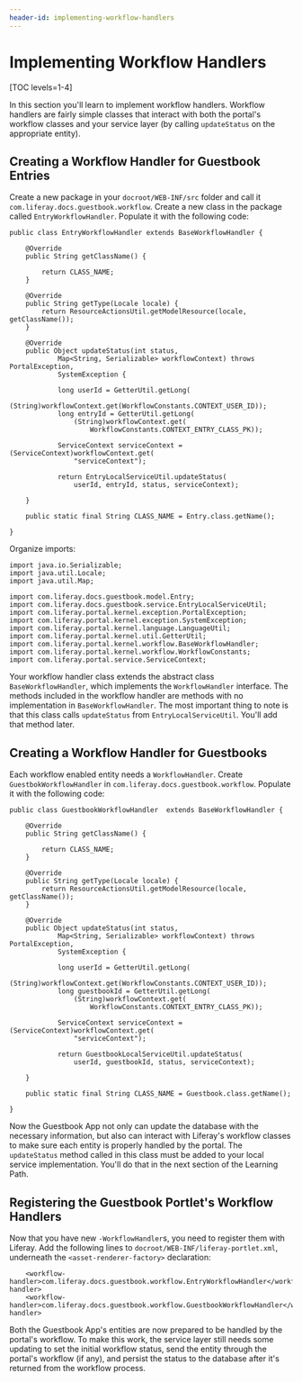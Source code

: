 ```yaml
---
header-id: implementing-workflow-handlers
---
```


# Implementing Workflow Handlers

[TOC levels=1-4]

In this section you'll learn to implement workflow handlers. Workflow handlers
are fairly simple classes that interact with both the portal's workflow classes
and your service layer (by calling `updateStatus` on the appropriate entity).

## Creating a Workflow Handler for Guestbook Entries

Create a new package in your `docroot/WEB-INF/src` folder and call it
`com.liferay.docs.guestbook.workflow`. Create a new class in the package
called `EntryWorkflowHandler`. Populate it with the following code:

    public class EntryWorkflowHandler extends BaseWorkflowHandler {

        @Override
        public String getClassName() {
            
            return CLASS_NAME;
        }

        @Override
        public String getType(Locale locale) {
            return ResourceActionsUtil.getModelResource(locale, getClassName());
        }

        @Override
        public Object updateStatus(int status,
                Map<String, Serializable> workflowContext) throws PortalException,
                SystemException {

                long userId = GetterUtil.getLong(
                    (String)workflowContext.get(WorkflowConstants.CONTEXT_USER_ID));
                long entryId = GetterUtil.getLong(
                    (String)workflowContext.get(
                        WorkflowConstants.CONTEXT_ENTRY_CLASS_PK));

                ServiceContext serviceContext = (ServiceContext)workflowContext.get(
                    "serviceContext");

                return EntryLocalServiceUtil.updateStatus(
                    userId, entryId, status, serviceContext);

        }

        public static final String CLASS_NAME = Entry.class.getName();

    }

Organize imports:

    import java.io.Serializable;
    import java.util.Locale;
    import java.util.Map;

    import com.liferay.docs.guestbook.model.Entry;
    import com.liferay.docs.guestbook.service.EntryLocalServiceUtil;
    import com.liferay.portal.kernel.exception.PortalException;
    import com.liferay.portal.kernel.exception.SystemException;
    import com.liferay.portal.kernel.language.LanguageUtil;
    import com.liferay.portal.kernel.util.GetterUtil;
    import com.liferay.portal.kernel.workflow.BaseWorkflowHandler;
    import com.liferay.portal.kernel.workflow.WorkflowConstants;
    import com.liferay.portal.service.ServiceContext;

Your workflow handler class extends the abstract class `BaseWorkflowHandler`,
which implements the `WorkflowHandler` interface. The methods included in the
workflow handler are methods with no implementation in `BaseWorkflowHandler`.
The most important thing to note is that this class calls `updateStatus` from
`EntryLocalServiceUtil`. You'll add that method later.

## Creating a Workflow Handler for Guestbooks

Each workflow enabled entity needs a `WorkflowHandler`. Create
`GuestbokWorkflowHandler` in `com.liferay.docs.guestbook.workflow`. Populate it
with the following code:

    public class GuestbookWorkflowHandler  extends BaseWorkflowHandler {

        @Override
        public String getClassName() {

            return CLASS_NAME;
        }

        @Override
        public String getType(Locale locale) {
            return ResourceActionsUtil.getModelResource(locale, getClassName());
        }

        @Override
        public Object updateStatus(int status,
                Map<String, Serializable> workflowContext) throws PortalException,
                SystemException {

                long userId = GetterUtil.getLong(
                    (String)workflowContext.get(WorkflowConstants.CONTEXT_USER_ID));
                long guestbookId = GetterUtil.getLong(
                    (String)workflowContext.get(
                        WorkflowConstants.CONTEXT_ENTRY_CLASS_PK));
                
                ServiceContext serviceContext = (ServiceContext)workflowContext.get(
                    "serviceContext");

                return GuestbookLocalServiceUtil.updateStatus(
                    userId, guestbookId, status, serviceContext);

        }

        public static final String CLASS_NAME = Guestbook.class.getName();

    }

Now the Guestbook App not only can update the database with the necessary
information, but also can interact with Liferay's workflow classes to make sure
each entity is properly handled by the portal. The `updateStatus` method called
in this class must be added to your local service implementation. You'll do that
in the next section of the Learning Path.

## Registering the Guestbook Portlet's Workflow Handlers

Now that you have new `-WorkflowHandler`s, you need to register them with
Liferay. Add the following lines to `docroot/WEB-INF/liferay-portlet.xml`,
underneath the `<asset-renderer-factory>` declaration:

		<workflow-handler>com.liferay.docs.guestbook.workflow.EntryWorkflowHandler</workflow-handler>
	    <workflow-handler>com.liferay.docs.guestbook.workflow.GuestbookWorkflowHandler</workflow-handler>

Both the Guestbook App's entities are now prepared to be handled by the portal's
workflow. To make this work, the service layer still needs some updating to set
the initial workflow status, send the entity through the portal's workflow (if
any), and persist the status to the database after it's returned from the
workflow process.
